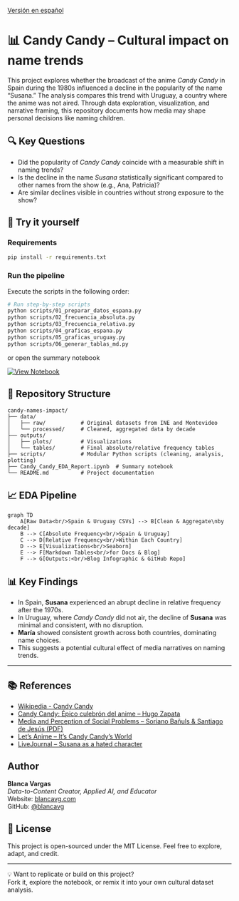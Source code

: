 [Versión en español](README.es.md)

# 📊 Candy Candy – Cultural impact on name trends


This project explores whether the broadcast of the anime *Candy Candy* in Spain during the 1980s influenced a decline in the popularity of the name “Susana.” The analysis compares this trend with Uruguay, a country where the anime was not aired. Through data exploration, visualization, and narrative framing, this repository documents how media may shape personal decisions like naming children.

## 🔍 Key Questions

- Did the popularity of *Candy Candy* coincide with a measurable shift in naming trends?
- Is the decline in the name *Susana* statistically significant compared to other names from the show (e.g., Ana, Patricia)?
- Are similar declines visible in countries without strong exposure to the show?

## 🚀 Try it yourself

### Requirements

```bash
pip install -r requirements.txt
```

### Run the pipeline

Execute the scripts in the following order:

```bash
# Run step-by-step scripts
python scripts/01_preparar_datos_espana.py
python scripts/02_frecuencia_absoluta.py
python scripts/03_frecuencia_relativa.py
python scripts/04_graficas_espana.py
python scripts/05_graficas_uruguay.py
python scripts/06_generar_tablas_md.py
```
or open the summary notebook

[![View Notebook](https://img.shields.io/badge/View-Notebook-blue?logo=jupyter)](./Candy_Candy_EDA_Report.ipynb)


## 📂 Repository Structure

```
candy-names-impact/
├── data/
│   ├── raw/           # Original datasets from INE and Montevideo
│   └── processed/     # Cleaned, aggregated data by decade
├── outputs/
│   ├── plots/         # Visualizations
│   └── tables/        # Final absolute/relative frequency tables
├── scripts/           # Modular Python scripts (cleaning, analysis, plotting)
├── Candy_Candy_EDA_Report.ipynb  # Summary notebook
└── README.md          # Project documentation
```

## 📈 EDA Pipeline

```mermaid
graph TD
    A[Raw Data<br/>Spain & Uruguay CSVs] --> B[Clean & Aggregate\nby decade]
    B --> C[Absolute Frequency<br/>Spain & Uruguay]
    C --> D[Relative Frequency<br/>Within Each Country]
    D --> E[Visualizations<br/>Seaborn]
    E --> F[Markdown Tables<br/>for Docs & Blog]
    F --> G[Outputs:<br/>Blog Infographic & GitHub Repo]
```
## 📊 Key Findings

- In Spain, **Susana** experienced an abrupt decline in relative frequency after the 1970s.
- In Uruguay, where *Candy Candy* did not air, the decline of **Susana** was minimal and consistent, with no disruption.
- **María** showed consistent growth across both countries, dominating name choices.
- This suggests a potential cultural effect of media narratives on naming trends.

---

## 📚 References

- [Wikipedia - Candy Candy](https://es.wikipedia.org/wiki/Candy_Candy)
- [Candy Candy: Épico culebrón del anime – Hugo Zapata](https://www.hugozapata.com.ar/2013/05/candy-candy-epico-culebron-del-anime/)
- [Media and Perception of Social Problems – Soriano Bañuls & Santiago de Jesús (PDF)](https://rua.ua.es/dspace/bitstream/10045/143966/1/Medios_de_comunicacion_y_su_narrativa_ante_los_problema_Soriano_Banuls_Mario.pdf)
- [Let’s Anime – It’s Candy Candy’s World](https://letsanime.blogspot.com/2014/07/its-candy-candys-world-were-just-living.html)
- [LiveJournal – Susana as a hated character](https://hated-character.livejournal.com/248952.html)


## Author

**Blanca Vargas**  
*Data-to-Content Creator, Applied AI, and Educator*  
Website: [blancavg.com](https://blancavg.com)  
GitHub: [@blancavg](https://github.com/blancavg)

## 🪪 License

This project is open-sourced under the MIT License. Feel free to explore, adapt, and credit.

---

💡 Want to replicate or build on this project?  
Fork it, explore the notebook, or remix it into your own cultural dataset analysis.
